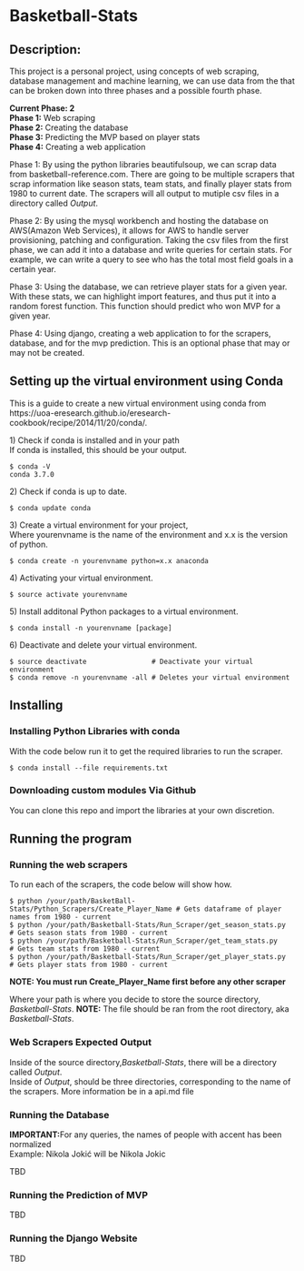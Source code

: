 # Basketball-Stats 

## Description:
<p>This project is a personal project, using concepts of web scraping, database management 
and machine learning, we can use data from the that can be broken down into three phases
and a possible fourth phase.</p>

<strong>Current Phase: 2</strong><br>
<strong>Phase 1:</strong> Web scraping<br>
<strong>Phase 2:</strong> Creating the database<br> 
<strong>Phase 3:</strong> Predicting the MVP based on player stats<br> 
<strong>Phase 4:</strong> Creating a web application<br>

<p>Phase 1: By using the python libraries beautifulsoup, we can scrap data from 
basketball-reference.com. There are going to be multiple scrapers that scrap information
like season stats, team stats, and finally player stats from 1980 to current date. 
The scrapers will all output to mutiple csv files in a directory called <em>Output</em>.</p>

<p>Phase 2: By using the mysql workbench and hosting the database on AWS(Amazon Web Services),
it allows for AWS to handle server provisioning, patching and configuration. Taking the csv files 
from the first phase, we can add it into a database and write queries for certain stats. For example,
we can write a query to see who has the total most field goals in a certain year.</p>

<p>Phase 3: Using the database, we can retrieve player stats for a given year. With these stats, we can 
highlight import features, and thus put it into a random forest function. This function should predict who 
won MVP for a given year.</p>

<p>Phase 4: Using django, creating a web application to for the scrapers, database, and for the mvp prediction.
This is an optional phase that may or may not be created.</p>

## Setting up the virtual environment using Conda
<p>This is a guide to create a new virtual environment using conda from<br>
https://uoa-eresearch.github.io/eresearch-cookbook/recipe/2014/11/20/conda/.</p>

<p>1) Check if conda is installed and in your path <br>
If conda is installed, this should be your output.</p>

```
$ conda -V
conda 3.7.0
```
<p>2) Check if conda is up to date.</p>

```
$ conda update conda
```
<p>3) Create a virtual environment for your project, <br> 
Where yourenvname is the name of the environment and x.x is the version of python.</p>

```
$ conda create -n yourenvname python=x.x anaconda
```
<p>4) Activating your virtual environment.</p> 

```
$ source activate yourenvname 
```
<p>5) Install additonal Python packages to a virtual environment.</p>

```
$ conda install -n yourenvname [package]
```
<p>6) Deactivate and delete your virtual environment.</p> 

```
$ source deactivate                # Deactivate your virtual environment
$ conda remove -n yourenvname -all # Deletes your virtual environment  
```

## Installing
### Installing Python Libraries with conda
<p>With the code below run it to get the required libraries to run the scraper.</p>

```
$ conda install --file requirements.txt
```

### Downloading custom modules Via Github 
<p>You can clone this repo and import the libraries at your own discretion.</p>

## Running the program 
### Running the web scrapers 
<p>To run each of the scrapers, the code below will show how.</p>

```
$ python /your/path/BasketBall-Stats/Python_Scrapers/Create_Player_Name # Gets dataframe of player names from 1980 - current 
$ python /your/path/Basketball-Stats/Run_Scraper/get_season_stats.py    # Gets season stats from 1980 - current
$ python /your/path/Basketball-Stats/Run_Scraper/get_team_stats.py      # Gets team stats from 1980 - current
$ python /your/path/Basketball-Stats/Run_Scraper/get_player_stats.py    # Gets player stats from 1980 - current
``` 
<p><strong>NOTE: You must run Create_Player_Name first before any other scraper</strong></p>
<p>Where your path is where you decide to store the source directory, <em>Basketball-Stats</em>. <strong>NOTE:</strong> The file should be ran from
the root directory, aka <em>Basketball-Stats</em>.</p>

### Web Scrapers Expected Output
<p>Inside of the source directory,<em>Basketball-Stats</em>, there will be a directory called <em>Output</em>.<br>
Inside of <em>Output</em>, should be three directories, corresponding to the name of the scrapers. More information 
be in a api.md file</p>

### Running the Database 
<p><strong>IMPORTANT:</strong>For any queries, the names of people with accent has been normalized<br>
Example: Nikola Jokić will be Nikola Jokic</p>
<p>TBD</p>

### Running the Prediction of MVP
<p>TBD</p>

### Running the Django Website
<p>TBD</p>